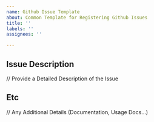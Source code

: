 ```yaml
---
name: Github Issue Template
about: Common Template for Registering Github Issues
title: ''
labels: ''
assignees: ''

---
```


## Issue Description
// Provide a Detailed Description of the Issue




## Etc
// Any Additional Details (Documentation, Usage Docs...)



